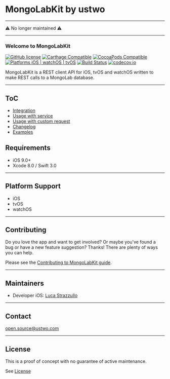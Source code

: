 # MongoLabKit by ustwo
---

⚠️ No longer maintained ⚠️

---

### Welcome to MongoLabKit 
[![GitHub license](https://img.shields.io/badge/license-MIT-lightgrey.svg)](https://github.com/ustwo/mongolabkit-swift/blob/master/LICENSE) 
[![Carthage Compatible](https://img.shields.io/badge/Carthage-compatible-4BC51D.svg?style=flat)](https://github.com/Carthage/Carthage)
[![CocoaPods Compatible](https://img.shields.io/badge/Pods-compatible-4BC51D.svg?style=flat)](https://cocoapods.org)
[![Platforms iOS | watchOS | tvOS](https://img.shields.io/badge/Platforms-iOS%20%7C%20watchOS%20%7C%20tvOS-lightgray.svg?style=flat)](https://developer.apple.com/swift/)
[![Build Status](https://travis-ci.org/ustwo/mongolabkit-swift.svg?branch=master)](https://travis-ci.org/ustwo/mongolabkit-swift)
[![codecov.io](https://codecov.io/github/ustwo/mongolabkit-swift/coverage.svg?branch=master)](https://codecov.io/github/ustwo/mongolabkit-swift?branch=master)

MongoLabKit is a REST client API for iOS, tvOS and watchOS written to make REST calls to a MongoLab database.

---

## ToC

* [Integration](./Documents/Integration.md)
* [Usage with service](./Documents/UsageWithService.md)
* [Usage with custom request](./Documents/UsageWithCustomRequest.md)
* [Changelog](./CHANGELOG.md)
* [Examples](./MongoLabKit/MongoLabKitExamples)

## Requirements 

- iOS 9.0+
- Xcode 8.0 / Swift 3.0

---

## Platform Support

- iOS
- tvOS
- watchOS

---

## Contributing

Do you love the app and want to get involved? Or maybe you've found a bug or 
have a new feature suggestion? Thanks! There are plenty of ways you can help.

Please see the [Contributing to MongoLabKit guide](./CONTRIBUTING.md).

---

## Maintainers

* Developer iOS: [Luca Strazzullo](mailto:luca@ustwo.com)

---

## Contact

[open.source@ustwo.com](mailto:open.source@ustwo.com)

---

## License

This is a proof of concept with no guarantee of active maintenance.

See [License](./LICENSE)

